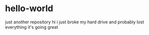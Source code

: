 # hello-world
just another repository
hi i just broke my hard drive and probably lost everything it's going great
